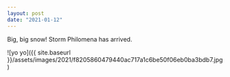 ```yaml
---
layout: post
date: "2021-01-12"
---
```


Big, big snow! Storm Philomena has arrived.

![yo yo]({{ site.baseurl }}/assets/images/2021/f8205860479440ac717a1c6be50f06eb0ba3bdb7.jpg)
